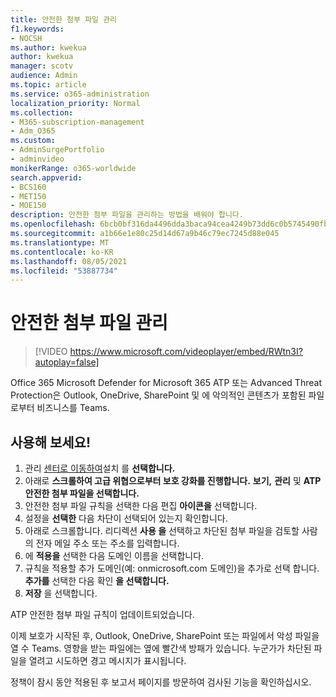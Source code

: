 ```yaml
---
title: 안전한 첨부 파일 관리
f1.keywords:
- NOCSH
ms.author: kwekua
author: kwekua
manager: scotv
audience: Admin
ms.topic: article
ms.service: o365-administration
localization_priority: Normal
ms.collection:
- M365-subscription-management
- Adm_O365
ms.custom:
- AdminSurgePortfolio
- adminvideo
monikerRange: o365-worldwide
search.appverid:
- BCS160
- MET150
- MOE150
description: 안전한 첨부 파일을 관리하는 방법을 배워야 합니다.
ms.openlocfilehash: 6bcb0bf316da4496dda3baca94cea4249b73dd6c0b5745490fbe26f632e98271
ms.sourcegitcommit: a1b66e1e80c25d14d67a9b46c79ec7245d88e045
ms.translationtype: MT
ms.contentlocale: ko-KR
ms.lasthandoff: 08/05/2021
ms.locfileid: "53887734"
---
```

# <a name="manage-safe-attachments"></a>안전한 첨부 파일 관리

> [!VIDEO https://www.microsoft.com/videoplayer/embed/RWtn3I?autoplay=false]

Office 365 Microsoft Defender for Microsoft 365 ATP 또는 Advanced Threat Protection은 Outlook, OneDrive, SharePoint 및 에 악의적인 콘텐츠가 포함된 파일로부터 비즈니스를 Teams.

## <a name="try-it"></a>사용해 보세요!

1. 관리 [센터로 이동하여](https://admin.microsoft.com)설치 를 **선택합니다.**
1. 아래로 **스크롤하여 고급 위협으로부터 보호 강화를 진행합니다.** **보기,** **관리** 및 **ATP 안전한 첨부 파일을 선택합니다.**
1. 안전한 첨부 파일 규칙을 선택한 다음 편집 **아이콘을** 선택합니다.
1. 설정을 **선택한** 다음 차단이 선택되어 있는지 확인합니다.
1. 아래로 스크롤합니다. 리디렉션 **사용 을** 선택하고 차단된 첨부 파일을 검토할 사람의 전자 메일 주소 또는 주소를 입력합니다.
1. 에 **적용을** 선택한 다음 도메인 이름을 선택합니다.
1. 규칙을 적용할 추가 도메인(예: onmicrosoft.com 도메인)을 추가로 선택 합니다. **추가를** 선택한 다음 확인 **을 선택합니다.**
1. **저장** 을 선택합니다.

ATP 안전한 첨부 파일 규칙이 업데이트되었습니다.

이제 보호가 시작된 후, Outlook, OneDrive, SharePoint 또는 파일에서 악성 파일을 열 수 Teams. 영향을 받는 파일에는 옆에 빨간색 방패가 있습니다. 누군가가 차단된 파일을 열려고 시도하면 경고 메시지가 표시됩니다.

정책이 잠시 동안 적용된 후 보고서 페이지를 방문하여 검사된 기능을 확인하십시오.
